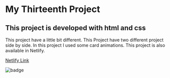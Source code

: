 # My Thirteenth Project

## This project is developed with html and css

This project have a little bit different.
This Project have two different project side by side.
In this project I used some card animations.
This project is also available in Netlify.

[Netlify Link]()


![badge]()